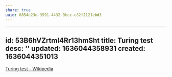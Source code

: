 ```yaml
---
share: true
uuid: 6854e23e-3591-4432-9bcc-c82f2121ebd3
---
```

---
id: 53B6hVZrtmI4Rr13hmSht
title: Turing test
desc: ''
updated: 1636044358931
created: 1636044351013
---

[Turing test - Wikipedia](https://en.wikipedia.org/wiki/Turing_test)